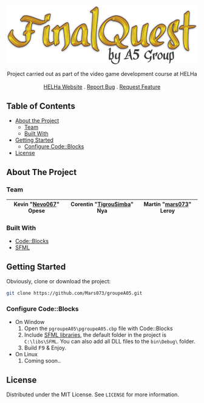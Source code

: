 <br />
<p align="center">
	<img src="https://raw.githubusercontent.com/Mars073/groupeA05/master/pgroupeA05/data/images/logo.png" />
	<p align="center">Project carried out as part of the video game development course at HELHa
		<br />
		<br />
		<a href="https://helha.be/" target="_blank">HELHa Website</a>
		.
		<a href="https://github.com/Mars073/groupeA05/issues">Report Bug</a>
		.
		<a href="https://github.com/Mars073/groupeA05/issues">Request Feature</a>
	</p>
</p>

<!-- TABLE OF CONTENTS -->
## Table of Contents

* [About the Project](#about-the-project)
  * [Team](#team)
  * [Built With](#built-with)
* [Getting Started](#getting-started)
  * [Configure Code::Blocks](#configure)
* [License](#license)

<!-- ABOUT THE PROJECT -->
## About The Project

### Team
| Kevin "[Nevo067](//github.com/nevo067)" Opese | Corentin "[TigrouSimba](//github.com/TigrouSimba)" Nya | Martin "[mars073](//github.com/mars073)" Leroy |
|-----------------------|----------------------------|------------------------|

### Built With

* [Code::Blocks](http://www.codeblocks.org/)
* [SFML](https://www.sfml-dev.org/)

<!-- GETTING STARTED -->
## Getting Started
Obviously, clone or download the project:
```sh
git clone https://github.com/Mars073/groupeA05.git
```

### Configure Code::Blocks
* On Window
	1. Open the `pgroupeA05\pgroupeA05.cbp` file with Code::Blocks
	2. Include <a href="https://www.sfml-dev.org/tutorials/2.5/start-cb.php" target="_blank" title="SFML and Code::Blocks (MinGW)">SFML libraries</a>, the default folder in the project is `C:\libs\SFML`. You can also add all DLL files to the `bin\Debug\` folder.
	3. Build <kbd>F9</kbd> & Enjoy.
* On Linux 
	1. Coming soon..

<!-- LICENSE -->
## License

Distributed under the MIT License. See `LICENSE` for more information.
